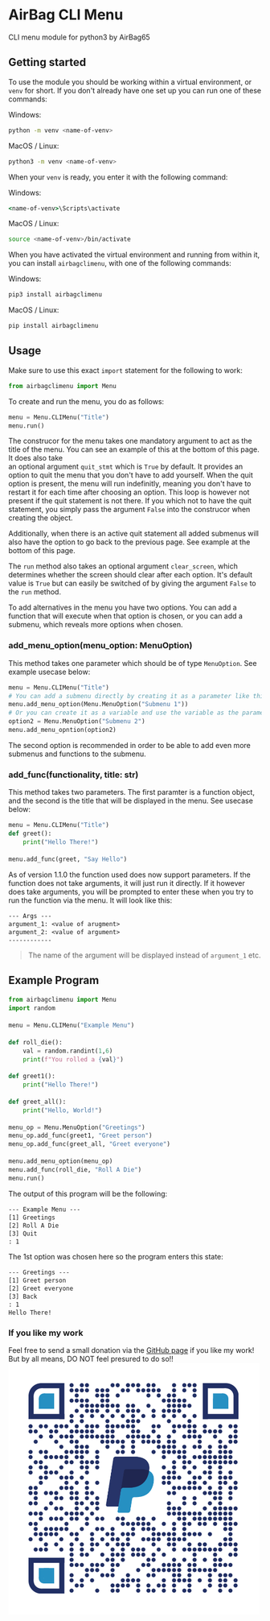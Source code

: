 # AirBag CLI Menu
CLI menu module for python3 by AirBag65

## Getting started
To use the module you should be working within a virtual environment, or ```venv``` for short. If you don't already have one set up you can run one of these commands:

Windows: 
```Bash
python -m venv <name-of-venv>
```
MacOS / Linux: 
```Bash
python3 -m venv <name-of-venv>
```

When your ```venv``` is ready, you enter it with the following command:

Windows:
```bat
<name-of-venv>\Scripts\activate
```
MacOS / Linux: 
```Bash
source <name-of-venv>/bin/activate
```

When you have activated the virtual environment and running from within it, you can install ```airbagclimenu```, with one of the following commands: 

Windows:
```bat
pip3 install airbagclimenu
```
MacOS / Linux: 
```Bash
pip install airbagclimenu
```

## Usage
Make sure to use this exact ```import``` statement for the following to work:
```Python
from airbagclimenu import Menu
```
To create and run the menu, you do as follows:
```Python
menu = Menu.CLIMenu("Title")
menu.run()
```
The construcor for the menu takes one mandatory argument to act as the title of the menu. You can see an example of this at the bottom of this page. It does also take  
an optional argument ```quit_stmt``` which is ```True``` by default. It provides an option to quit the menu that you don't have to add yourself. 
When the quit option is present, the menu will run indefinitly, meaning you don't have to restart it for each time after choosing an option. This loop is however not present if 
the quit statement is not there. If you which not to have the quit statement, you simply pass the argument ```False``` into the construcor when creating the object.


Additionally, when there is an active quit statement all added submenus will also have the option to go back to the previous page. See example at the bottom of this page.


The ```run``` method also takes an optional argument ```clear_screen```, which determines whether the screen should clear after each option. It's default value is
```True``` but can easily be switched of by giving the argument ```False``` to the ```run``` method.


To add alternatives in the menu you have two options. You can add a function that will execute when that option is chosen, or you can add a submenu, which reveals more options when chosen. 
### add_menu_option(menu_option: MenuOption)
This method takes one parameter which should be of type ```MenuOption```. See example usecase below:
```Python
menu = Menu.CLIMenu("Title")
# You can add a submenu directly by creating it as a parameter like this
menu.add_menu_option(Menu.MenuOption("Submenu 1"))
# Or you can create it as a variable and use the variable as the parameter
option2 = Menu.MenuOption("Submenu 2")
menu.add_menu_opntion(option2)
```
The second option is recommended in order to be able to add even more submenus and functions to the submenu.

### add_func(functionality, title: str)
This method takes two parameters. The first paramter is a function object, and the second is the title that will be displayed in the menu. See usecase below:
```Python
menu = Menu.CLIMenu("Title")
def greet():
    print("Hello There!")

menu.add_func(greet, "Say Hello")
```
As of version 1.1.0 the function used does now support parameters. If the function does not take arguments, it will just run it directly. If it however does take arguments, you will
be prompted to enter these when you try to run the function via the menu. It will look like this: 
```
--- Args ---
argument_1: <value of arugment>
argument_2: <value of argument>
------------ 
```
> The name of the argument will be displayed instead of ```argument_1``` etc.

## Example Program
```Python
from airbagclimenu import Menu
import random

menu = Menu.CLIMenu("Example Menu")

def roll_die():
    val = random.randint(1,6)
    print(f"You rolled a {val}")

def greet1():
    print("Hello There!")

def greet_all():
    print("Hello, World!")

menu_op = Menu.MenuOption("Greetings")
menu_op.add_func(greet1, "Greet person")
menu_op.add_func(greet_all, "Greet everyone")

menu.add_menu_option(menu_op)
menu.add_func(roll_die, "Roll A Die")
menu.run()
```
The output of this program will be the following:
```
--- Example Menu ---
[1] Greetings
[2] Roll A Die
[3] Quit
: 1
```
The 1st option was chosen here so the program enters this state:
```
--- Greetings ---
[1] Greet person
[2] Greet everyone
[3] Back
: 1
Hello There!
```

### If you like my work
Feel free to send a small donation via the [GitHub page](https://github.com/Airbag65/CLI-Menu) if you like my work! But by all means, DO NOT feel presured to do so!!
![paypal qr code](https://github.com/Airbag65/CLI-Menu/blob/main/qrcode.png)
